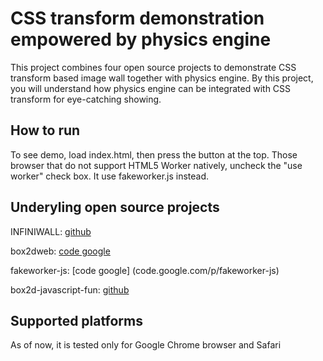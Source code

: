 CSS transform demonstration empowered by physics engine
=======================================================

This project combines four open source projects to demonstrate CSS transform based image wall together with physics engine.
By this project, you will understand how physics engine can be integrated with CSS transform for eye-catching showing.

## How to run
To see demo, load index.html, then press the button at the top. Those browser that do not support HTML5 Worker natively, uncheck the "use worker" check box. It use fakeworker.js instead.

## Underyling open source projects
INFINIWALL: [github](https://github.com/cubiq/infiniwall.git)

box2dweb: [code google](code.google.com/p/box2dweb)

fakeworker-js: [code google] (code.google.com/p/fakeworker-js)

box2d-javascript-fun: [github](https://github.com/sethladd/box2d-javascript-fun/)

## Supported platforms
As of now, it is tested only for Google Chrome browser and Safari
